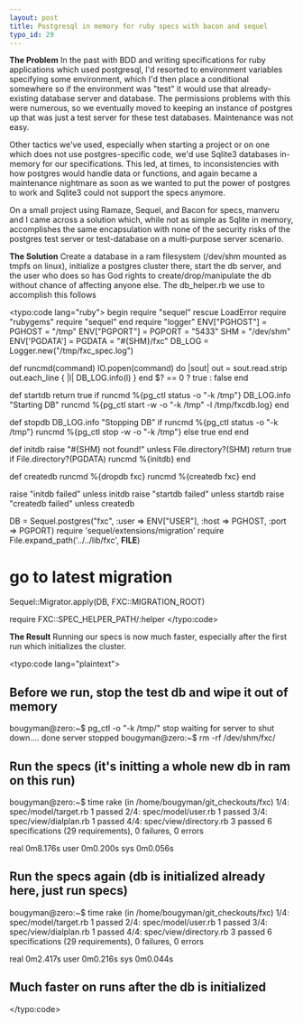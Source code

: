 ```yaml
--- 
layout: post
title: Postgresql in memory for ruby specs with bacon and sequel
typo_id: 29
---
```

**The Problem**
In the past with BDD and writing specifications for ruby applications which used postgresql, I'd resorted
to environment variables specifying some environment, which I'd then place a conditional somewhere so if the
environment was "test" it would use that already-existing database server and database.  The permissions problems
with this were numerous, so we eventually moved to keeping an instance of postgres up that was just a test server for these test databases.  Maintenance was not easy.  

Other tactics we've used, especially when starting a project or on one which does not use postgres-specific code, we'd use Sqlite3 databases in-memory for our specifications.  This led, at times, to inconsistencies with how postgres would handle data or functions, and again became a maintenance nightmare as soon as we wanted to put the power of postgres to work and Sqlite3 could not support the specs anymore.

On a small project using Ramaze, Sequel, and Bacon for specs, manveru and I came across a solution which, while not as simple as Sqlite in memory, accomplishes the same encapsulation with none of the security risks of the postgres test server or test-database on a multi-purpose server scenario.  

**The Solution**
Create a database in a ram filesystem (/dev/shm mounted as tmpfs on linux), initialize a postgres cluster there,
start the db server, and the user who does so has God rights to create/drop/manipulate the db without chance of affecting anyone else.  The db_helper.rb we use to accomplish this follows

<typo:code lang="ruby">
begin
  require "sequel"
rescue LoadError
  require "rubygems"
  require "sequel"
end
require "logger"
ENV["PGHOST"] = PGHOST = "/tmp"
ENV["PGPORT"] = PGPORT = "5433"
SHM = "/dev/shm"
ENV['PGDATA'] = PGDATA = "#{SHM}/fxc"
DB_LOG = Logger.new("/tmp/fxc_spec.log")

def runcmd(command)
  IO.popen(command) do |sout|
    out = sout.read.strip
    out.each_line { |l| DB_LOG.info(l) }
  end
  $? == 0 ? true : false
end

def startdb
  return true if runcmd %{pg_ctl status -o "-k /tmp"}
  DB_LOG.info "Starting DB"
  runcmd %{pg_ctl start -w -o "-k /tmp" -l /tmp/fxcdb.log}
end

def stopdb
  DB_LOG.info "Stopping DB"
  if runcmd %{pg_ctl status -o "-k /tmp"}
    runcmd %{pg_ctl stop -w -o "-k /tmp"}
  else
    true
  end
end

def initdb
  raise "#{SHM} not found!" unless File.directory?(SHM)
  return true if File.directory?(PGDATA)
  runcmd %{initdb}
end

def createdb
  runcmd %{dropdb fxc}
  runcmd %{createdb fxc}
end

raise "initdb failed" unless initdb
raise "startdb failed" unless startdb
raise "createdb failed" unless createdb

DB = Sequel.postgres("fxc", :user => ENV["USER"], :host => PGHOST, :port => PGPORT)
require 'sequel/extensions/migration'
require File.expand_path('../../lib/fxc', __FILE__)

# go to latest migration
Sequel::Migrator.apply(DB, FXC::MIGRATION_ROOT)

require FXC::SPEC_HELPER_PATH/:helper
</typo:code>

**The Result**
Running our specs is now much faster, especially after the first run which initializes the cluster.

<typo:code lang="plaintext">
## Before we run, stop the test db and wipe it out of memory
bougyman@zero:~$ pg_ctl -o "-k /tmp/" stop
waiting for server to shut down.... done
server stopped
bougyman@zero:~$ rm -rf /dev/shm/fxc/
## Run the specs (it's initting a whole new db in ram on this run)
bougyman@zero:~$ time rake
(in /home/bougyman/git_checkouts/fxc)
   1/4: spec/model/target.rb                  1 passed
   2/4: spec/model/user.rb                    1 passed
   3/4: spec/view/dialplan.rb                 1 passed
   4/4: spec/view/directory.rb                3 passed
6 specifications (29 requirements), 0 failures, 0 errors

real    0m8.176s
user    0m0.200s
sys     0m0.056s
## Run the specs again (db is initialized already here, just run specs)
bougyman@zero:~$ time rake
(in /home/bougyman/git_checkouts/fxc)
   1/4: spec/model/target.rb                  1 passed
   2/4: spec/model/user.rb                    1 passed
   3/4: spec/view/dialplan.rb                 1 passed
   4/4: spec/view/directory.rb                3 passed
6 specifications (29 requirements), 0 failures, 0 errors

real    0m2.417s
user    0m0.216s
sys     0m0.044s
## Much faster on runs after the db is initialized
</typo:code>

